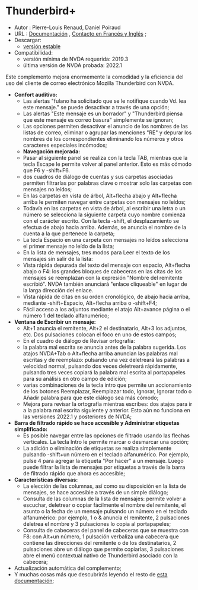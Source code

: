 # Thunderbird+ #

* Autor : Pierre-Louis Renaud, Daniel Poiraud
* URL :   [Documentación](http://www.rptools.org/Outils-DV/NVDA-ThunderbirdPlus-es.html) , [Contacto en Francés y Inglés](http://www.rptools.org/Outils-DV/contact.html) ;
* Descargar:
	* [versión estable][1]
* Compatibilidad:
	* versión mínima de NVDA requerida: 2019.3
	* última versión de NVDA probada: 2022.1

Este complemento mejora enormemente la comodidad y la eficiencia del uso del cliente de correo electrónico Mozilla Thunderbird con NVDA.

* **Confort auditivo:**
	* Las alertas  "fulano ha solicitado que se le notifique cuando Vd. lea este mensaje." se puede desactivar a través de una opción;
	* Las alertas "Este mensaje es un borrador" y "Thunderbird piensa que este mensaje es correo basura" simplemente se ignoran; 
	* Las opciones permiten desactivar el anuncio de los nombres de las listas de correo, eliminar o agrupar las menciones "RE" y depurar los nombres de los correspondientes eliminando los números y otros caracteres especiales incómodos;  
	* **Navegación mejorada:**
	* Pasar al siguiente panel se realiza con la tecla TAB, mientras que la tecla Escape le permite volver al panel anterior. Esto es más cómodo que F6 y -shift+F6. 
	* dos cuadros de diálogo de cuentas y sus carpetas asociadas permiten filtrarlas por palabras clave o mostrar solo las carpetas con mensajes no leídos;
	* En las carpetas en vista de árbol, Alt+flecha abajo y Alt+flecha arriba le permiten navegar entre carpetas con mensajes no leídos;
	* Todavía en las carpetas en vista de árbol, al escribir una letra o un número se selecciona la siguiente carpeta cuyo nombre comienza con el carácter escrito. Con la tecla -shift, el desplazamiento se efectua de abajo hacia arriba. Además, se anuncia el nombre de la cuenta a la que pertenece  la carpeta;
	* La tecla Espacio  en una carpeta con mensajes no  leídos selecciona el primer mensaje no leído de la lista;
	* En la lista de mensajes, tres modos para Leer el texto de los mensajes sin salir de la lista:
	* Vista rápida depurada del texto del mensaje con espacio, Alt+flecha abajo o F4: los grandes bloques de cabeceras en las citas de los mensajes se reemplazan con la expresión "Nombre del remitente escribió". NVDA también anunciará "enlace cliqueable" en lugar de la larga dirección del enlace.
	* Vista rápida de citas en su orden cronológico, de abajo hacia arriba, mediante -shift+Espacio, Alt+flecha arriba o -shift+F4;
	* Fácil acceso a los adjuntos mediante el atajo Alt+avance página o el número 1 del teclado alfanumérico; 
* **Ventana de Escribir un mensaje:**
	* Alt+1 anuncia el remitente, Alt+2 el destinatario, Alt+3 los adjuntos, etc. Dos pulsaciones colocan el foco en uno de estos campos;
	* En el cuadro de diálogo de Revisar ortografía: 
	*	 la palabra mal escrita se anuncia antes de la palabra sugerida. Los atajos NVDA+Tab o Alt+flecha arriba anuncian las palabras mal escritas y de reemplazo: pulsando una vez deletreará las palabras a velocidad normal, pulsando dos veces deletreará rápidamente, pulsando tres veces copiará   la palabra mal escrita al portapapeles para su análisis en otro campo de edición; 
	*	 varias combinaciones de la tecla intro que permite un accionamiento de los botones Reemplazar, Reemplazar todo, Ignorar, Ignorar todo o Añadir palabra para que este diálogo sea más cómodo; 
	* Mejora para revisar la ortografía mientras escribes: dos atajos para ir a la palabra mal escrita siguiente y anterior. Esto aún no funciona en las versiones 2022.1 y posteriores de NVDA;
* **Barra de filtrado rápido se hace accesible y Administrar etiquetas simplificado:**
	* Es posible navegar entre las opciones de filtrado usando las flechas verticales. La tecla Intro le permite marcar o desmarcar una opción;
	* La adición o eliminación de etiquetas se realiza simplemente pulsando -shift+un número en el teclado alfanumérico. Por ejemplo, pulse  4 para agregar la etiqueta "Por hacer" a un mensaje. Luego puede filtrar la lista de mensajes por etiquetas a través de la barra de filtrado rápido que ahora es accesible;
* **Características diversas:**
	* La elección de las columnas, así como su disposición en la lista de mensajes, se hace accesible a través de un simple diálogo;
	* Consulta de las columnas de la lista de mensajes: permite volver a escuchar, deletrear o copiar fácilmente el nombre del remitente, el asunto o la fecha de un mensaje pulsando un número en el teclado alfanumérico: por ejemplo, 1 o & anuncia el remitente, 2 pulsaciones deletrea el nombre y 3 pulsaciones lo copia al portapapeles;
	* Consulta de cabeceras del panel  de cabeceras que se muestra con F8: con Alt+un número, 1 pulsación verbaliza una cabecera que contiene las direcciones del remitente o de los destinatarios, 2 pulsaciones  abre un diálogo que permite copiarlas, 3 pulsaciones abre el menú contextual nativo de Thunderbird asociado con la cabecera;
* Actualización automática del complemento;
* Y muchas cosas más que descubrirás leyendo el resto de [esta documentación][2];

[1]: https://github.com/RPTools-org/ThunderbirdPlus/releases/download/v4.4/ThunderbirdPlus-v4.4-TB102.nvda-addon

[2]: http://www.rptools.org/Outils-DV/NVDA-ThunderbirdPlus-es.html